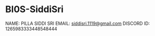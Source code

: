 # BI0S-SiddiSri
NAME: PILLA SIDDI SRI 
EMAIL: siddisri.1119@gmail.com 
DISCORD ID: 1265983333448548444

